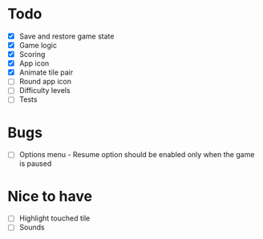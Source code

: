 # Todo

- [x] Save and restore game state
- [x] Game logic
- [x] Scoring
- [x] App icon
- [x] Animate tile pair
- [ ] Round app icon
- [ ] Difficulty levels
- [ ] Tests

# Bugs

- [ ] Options menu - Resume option should be enabled only when the game is paused

# Nice to have

- [ ] Highlight touched tile
- [ ] Sounds
